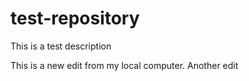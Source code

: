 # test-repository
This is a test description

This is a new edit from my local computer.
Another edit
